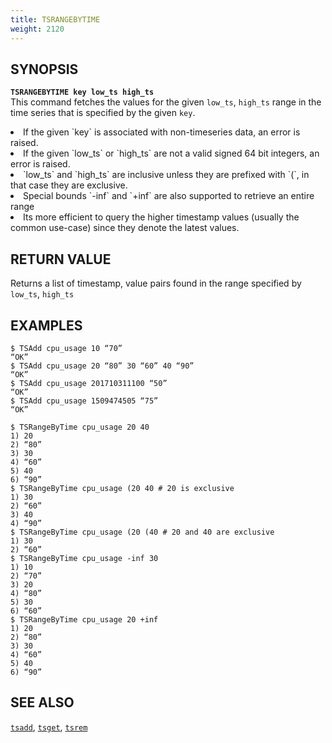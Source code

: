 ```yaml
---
title: TSRANGEBYTIME
weight: 2120
---
```


## SYNOPSIS
<b>`TSRANGEBYTIME key low_ts high_ts`</b><br>
This command fetches the values for the given `low_ts`, `high_ts` range in the time series that is 
specified by the given `key`.

<li>If the given `key` is associated with non-timeseries data, an error is raised.</li>
<li>If the given `low_ts` or `high_ts` are not a valid signed 64 bit integers, an error is raised.</li>
<li>`low_ts` and `high_ts` are inclusive unless they are prefixed with `(`, in that case they are
exclusive.</li>
<li>Special bounds `-inf` and `+inf` are also supported to retrieve an entire range</li>
<li>Its more efficient to query the higher timestamp values (usually the common use-case) 
    since they denote the latest values.</li>

## RETURN VALUE
Returns a list of timestamp, value pairs found in the range specified by `low_ts`, `high_ts`

## EXAMPLES
```
$ TSAdd cpu_usage 10 “70”
“OK”
$ TSAdd cpu_usage 20 “80” 30 “60” 40 “90”
“OK”
$ TSAdd cpu_usage 201710311100 “50”
“OK”
$ TSAdd cpu_usage 1509474505 “75”
“OK”

$ TSRangeByTime cpu_usage 20 40
1) 20
2) “80” 
3) 30
4) “60” 
5) 40
6) “90”
$ TSRangeByTime cpu_usage (20 40 # 20 is exclusive
1) 30
2) “60”
3) 40
4) “90”
$ TSRangeByTime cpu_usage (20 (40 # 20 and 40 are exclusive
1) 30
2) “60”
$ TSRangeByTime cpu_usage -inf 30
1) 10
2) “70”
3) 20
4) “80”
5) 30
6) “60”
$ TSRangeByTime cpu_usage 20 +inf
1) 20
2) “80”
3) 30
4) “60”
5) 40
6) “90”
```

## SEE ALSO
[`tsadd`](../tsadd/), [`tsget`](../tsget/), [`tsrem`](../tsrem/)

